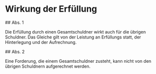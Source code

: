 # Wirkung der Erfüllung



\#\# Abs. 1

 Die Erfüllung durch einen Gesamtschuldner wirkt auch für die übrigen Schuldner. Das Gleiche gilt von der Leistung an Erfüllungs statt, der Hinterlegung und der Aufrechnung.

\#\# Abs. 2

 Eine Forderung, die einem Gesamtschuldner zusteht, kann nicht von den übrigen Schuldnern aufgerechnet werden. 

